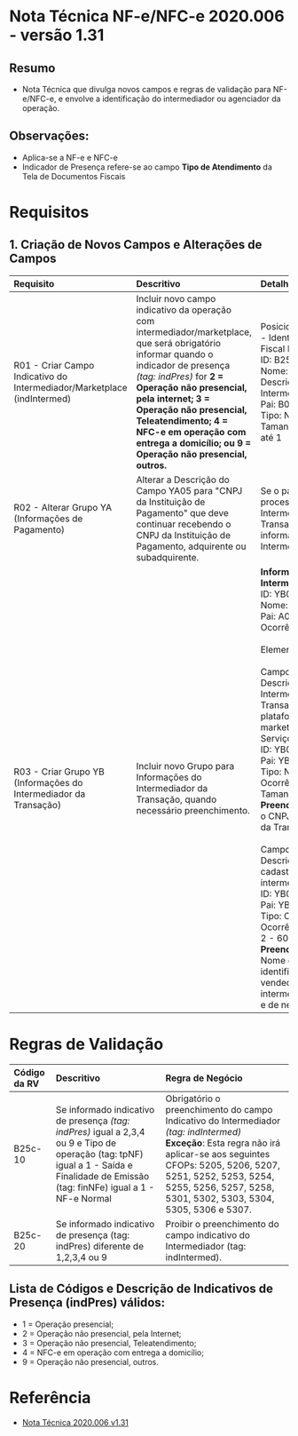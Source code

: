 # Nota Técnica NF-e/NFC-e 2020.006 - versão 1.31

## Resumo

- Nota Técnica que divulga novos campos e regras de validação para NF-e/NFC-e, e envolve a identificação do intermediador ou agenciador da operação.

## Observações:

- Aplica-se a NF-e e NFC-e
- Indicador de Presença refere-se ao campo **Tipo de Atendimento** da Tela de Documentos Fiscais

# Requisitos

## 1. Criação de Novos Campos e Alterações de Campos

| Requisito                                                               | Descritivo                                                                                                                                                                                                                                                                                                                                      | Detalhamento                                                                                                                                                                                                                                                                                                                                                                                                                                                                                                                                                                                                                                                                                                                                                                    | Preenchimento                                                                                                                                   | Obrigatório |
| :---------------------------------------------------------------------- | :---------------------------------------------------------------------------------------------------------------------------------------------------------------------------------------------------------------------------------------------------------------------------------------------------------------------------------------------- | :------------------------------------------------------------------------------------------------------------------------------------------------------------------------------------------------------------------------------------------------------------------------------------------------------------------------------------------------------------------------------------------------------------------------------------------------------------------------------------------------------------------------------------------------------------------------------------------------------------------------------------------------------------------------------------------------------------------------------------------------------------------------------ | :---------------------------------------------------------------------------------------------------------------------------------------------- | :---------: |
| R01 - Criar Campo Indicativo do Intermediador/Marketplace (indIntermed) | Incluir novo campo indicativo da operação com intermediador/marketplace, que será obrigatório informar quando o indicador de presença _(tag: indPres)_ for **2 = Operação não presencial, pela internet; 3 = Operação não presencial, Teleatendimento; 4 = NFC-e em operação com entrega a domicílio; ou 9 = Operação não presencial, outros.** | Posicionamento: Grupo: B - Identificação da Nota Fiscal Eletrônica<br>ID: B25c<br>Nome: _indIntermed_<br>Descrição: Indicador do Intermediador/Marketplace<br>Pai: B01<br>Tipo: Numérico de Tamanho 1 e Ocorrência 0 até 1 <br>                                                                                                                                                                                                                                                                                                                                                                                                                                                                                                                                                 | 0 = Operação sem intermediador (em site ou plataforma própria)<br>1 = Operação em site ou plataforma de terceiros (intermediadores/marketplace) |   **Sim**   |
| R02 - Alterar Grupo YA (Informações de Pagamento)                       | Alterar a Descrição do Campo YA05 para "CNPJ da Instituição de Pagamento" que deve continuar recebendo o CNPJ da Instituição de Pagamento, adquirente ou subadquirente.                                                                                                                                                                         | Se o pagamento será processado pelo Intermediador da Transação, deve ser informado o CNPJ do Intermediador.                                                                                                                                                                                                                                                                                                                                                                                                                                                                                                                                                                                                                                                                     | CNPJ do Intermediador da Transação ou CNPJ da Instituição de Pagamento                                                                          |   **Sim**   |
| R03 - Criar Grupo YB (Informações do Intermediador da Transação)        | Incluir novo Grupo para Informações do Intermediador da Transação, quando necessário preenchimento.                                                                                                                                                                                                                                             | **Informações do Intermediador**<br>ID: YB01<br>Nome: _infIntermed_<br>Pai: A01<br>Ocorrência: 0 - 1<br><br>Elementos do Grupo: <br><br>Campo 1 - **CNPJ:** <br>Descrição: CNPJ do Intermediador da Transação (agenciador, plataforma de delivery, marketplace e similar) de Serviços e de Negócios.<br>ID: YB02<br>Pai: YB01<br>Tipo: Numérico, de Ocorrência 1 - 1, Tamanho 14<br>**Preenchimento**: Informar o CNPJ do Intermediador da Transação.<br><br> Campo 2 - **idCadIntTran**: <br>Descrição: Identificador cadastrado no intermediador<br>ID: YB03<br>Pai: YB01<br>Tipo: Char/Varchar, de Ocorrência 1-1, Tamanho 2 - 60.<br>**Preenchimento**: Informar Nome do Usuário ou identificação do perfil do vendedor no site do intermediador de serviços e de negócios. | **Obrigatório** preenchimento deste **Grupo** em casos de "Operação não presencial pela internet em site de terceiros (intermediadores)"        |   **Sim**   |

# Regras de Validação

| Código da RV | Descritivo                                                                                                                                                                             | Regra de Negócio                                                                                                                                                                                                                                                      |
| :----------- | :------------------------------------------------------------------------------------------------------------------------------------------------------------------------------------- | :-------------------------------------------------------------------------------------------------------------------------------------------------------------------------------------------------------------------------------------------------------------------- |
| B25c-10      | Se informado indicativo de presença _(tag: indPres)_ igual a 2,3,4 ou 9 e Tipo de operação (tag: tpNF) igual a 1 - Saída e Finalidade de Emissão (tag: finNFe) igual a 1 - NF-e Normal | Obrigatório o preenchimento do campo Indicativo do Intermediador _(tag: indIntermed)_<br>**Exceção**: Esta regra não irá aplicar-se aos seguintes CFOPs: 5205, 5206, 5207, 5251, 5252, 5253, 5254, 5255, 5256, 5257, 5258, 5301, 5302, 5303, 5304, 5305, 5306 e 5307. |
| B25c-20      | Se informado indicativo de presença (tag: indPres) diferente de 1,2,3,4 ou 9                                                                                                           | Proibir o preenchimento do campo indicativo do Intermediador (tag: indIntermed).                                                                                                                                                                                      |

## Lista de Códigos e Descrição de Indicativos de Presença (indPres) válidos:

- 1 = Operação presencial;
- 2 = Operação não presencial, pela Internet;
- 3 = Operação não presencial, Teleatendimento;
- 4 = NFC-e em operação com entrega a domicílio;
- 9 = Operação não presencial, outros.

# Referência

- [Nota Técnica 2020.006 v1.31](https://www.nfe.fazenda.gov.br/portal/exibirArquivo.aspx?conteudo=/RFndRUpZJw=)
